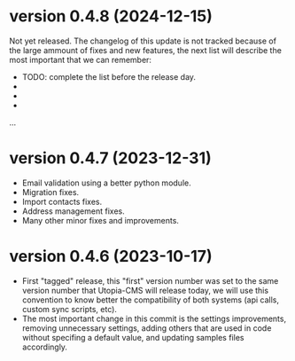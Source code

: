 # version 0.4.8 (2024-12-15)

Not yet released. The changelog of this update is not tracked because of the large ammount of fixes and new features, the next list will describe the most important that we can remember:

- TODO: complete the list before the release day.
- 
- 
-
...

# version 0.4.7 (2023-12-31)

- Email validation using a better python module.
- Migration fixes.
- Import contacts fixes.
- Address management fixes.
- Many other minor fixes and improvements.

# version 0.4.6 (2023-10-17)

- First "tagged" release, this "first" version number was set to the same version number that Utopia-CMS will release today, we will use this convention to know better the compatibility of both systems (api calls, custom sync scripts, etc).
- The most important change in this commit is the settings improvements, removing unnecessary settings, adding others that are used in code without specifing a default value, and updating samples files accordingly.
